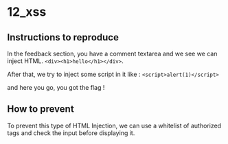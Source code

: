 # 12_xss

## Instructions to reproduce

In the feedback section, you have a comment textarea and we see we can inject HTML.
`<div><h1>hello</h1></div>`.

After that, we try to inject some script in it like : `<script>alert(1)</script>`

and here you go, you got the flag !

## How to prevent

To prevent this type of HTML Injection, we can use a whitelist of authorized tags and check the input before displaying it.
